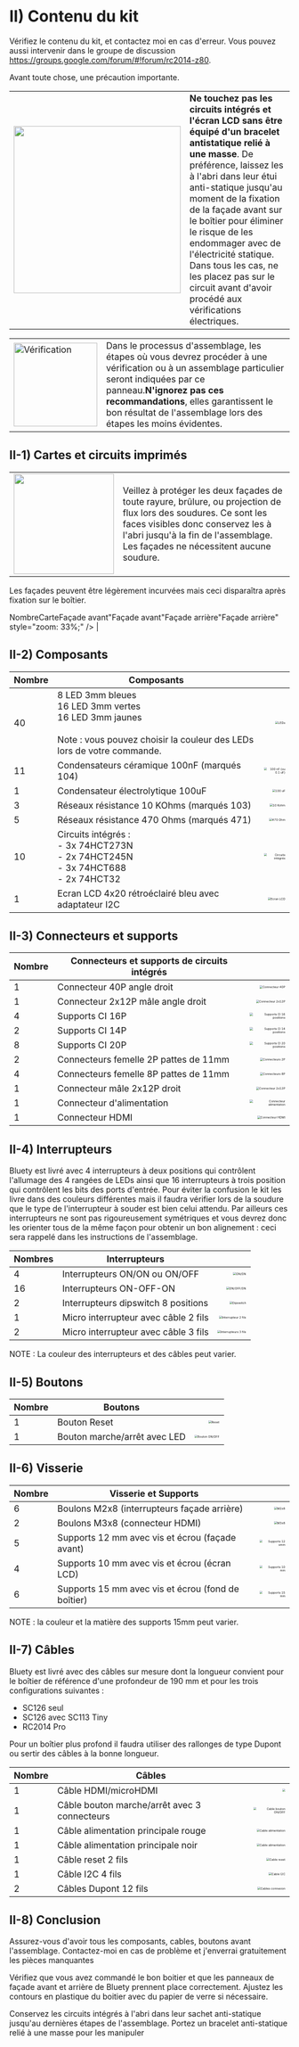 # II) Contenu du kit<A id="a6"></A>

Vérifiez le contenu du kit, et contactez moi en cas d'erreur. Vous pouvez aussi intervenir dans le groupe de
discussion https://groups.google.com/forum/#!forum/rc2014-z80.

Avant toute chose, une précaution importante.

<TABLE><TR><TD><img src="Pictures/attention.png" width="300px" /></TD><TD><B>Ne touchez pas les circuits intégrés et
l'écran LCD sans être équipé d'un bracelet antistatique relié à une masse</B>. De préférence, laissez les à l'abri dans
leur étui anti-statique jusqu'au moment de la fixation de la façade avant sur le boîtier pour éliminer le risque de les
endommager avec de l'électricité statique. Dans tous les cas, ne les placez pas sur le circuit avant d'avoir procédé
aux vérifications électriques.</TD></TR></TABLE>

<TABLE><TR><TD><img src="Pictures/thisway.png" alt="Vérification" width="150px" /></TD><TD> Dans le processus
d'assemblage, les étapes où vous devrez procéder à une vérification ou à un assemblage particulier seront
indiquées par ce panneau.<B>N'ignorez pas ces recommandations</B>, elles garantissent le bon résultat de l'assemblage
lors des étapes les moins évidentes.</TD></TR></TABLE>

## II-1) Cartes et circuits imprimés<A id="a7"></A>

<TABLE><TR><TD><img src="Pictures/attention.png" width="180px" /></TD><TD>Veillez à protéger les deux façades
de toute rayure, brûlure, ou projection de flux lors des soudures. Ce sont les faces visibles donc conservez
les à l'abri jusqu'à la fin de l'assemblage. Les façades ne nécessitent aucune soudure.</TD></TR></TABLE>

Les façades peuvent être légèrement incurvées mais ceci disparaîtra après fixation sur le boîtier.

NombreCarteFaçade avant"Façade avant"Façade arrière"Façade arrière" style="zoom: 33%;" />   |

## II-2) Composants<A id="a8"></A>

| Nombre | Composants                                            |                                                                          |
| ------ | ----------------------------------------------------- | -----------------------------------------------------------------------: |
| 40     | 8 LED 3mm bleues<br />16 LED 3mm vertes<br />16 LED 3mm jaunes<br /><br />Note : vous pouvez choisir la couleur des LEDs lors de votre commande. | <img src="Pictures/026-LEDs.jpg" alt="LEDs" style="zoom: 33%;" /> |
| 11     | Condensateurs céramique 100nF (marqués 104)           | <img src="Pictures/013-Capa100nF.jpg" alt="100 nF (ou 0.1 uF)" style="zoom: 33%;" /> |
| 1      | Condensateur électrolytique 100uF                     | <img src="Pictures/034-capa100uF.jpg" alt="100 uF" style="zoom: 33%;" /> |
| 3      | Réseaux résistance 10 KOhms (marqués 103)             | <img src="Pictures/042A.jpg" alt="10 Kohm" style="zoom: 33%;" />         |
| 5      | Réseaux résistance 470 Ohms (marqués 471)             | <img src="Pictures/043A.jpg" alt="470 Ohm" style="zoom: 33%;" />         |
| 10     | Circuits intégrés :<br />- 3x 74HCT273N<br />- 2x 74HCT245N<br />- 3x 74HCT688<br />- 2x 74HCT32 | <img src="Pictures/037-ics.jpg" alt="Circuits intégrés" style="zoom: 33%;" /> |
| 1      | Ecran LCD 4x20 rétroéclairé bleu avec adaptateur I2C  | <img src="Pictures/038-LCD.jpg" alt="Ecran LCD" style="zoom: 33%;" />    |

## II-3) Connecteurs et supports<A id="a9"></A>

| Nombre | Connecteurs et supports de circuits intégrés |                                                                                            |
| ------ | -------------------------------------------- | -----------------------------------------------------------------------------------------: |
| 1      | Connecteur 40P angle droit                   | <img src="Pictures/014-header40P.jpg" alt="Connecteur 40P" style="zoom: 33%;" />           |
| 1      | Connecteur 2x12P mâle angle droit            | <img src="Pictures/015-header2x12P.jpg" alt="Connecteur 2x12P" style="zoom: 33%;" />       |
| 4      | Supports CI 16P                              | <img src="Pictures/023-support16.jpg" alt="Supports CI 16 positions" style="zoom: 33%;" /> |
| 2      | Supports CI 14P                              | <img src="Pictures/024-support14.jpg" alt="Supports CI 14 positions" style="zoom: 33%;" /> |
| 8      | Supports CI 20P                              | <img src="Pictures/025-support20.jpg" alt="Supports CI 20 positions" style="zoom: 33%;" /> |
| 2      | Connecteurs femelle 2P pattes de 11mm        | <img src="Pictures/030-h2P.jpg" alt="Connecteurs 2P" style="zoom: 33%;" />                 |
| 4      | Connecteurs femelle 8P pattes de 11mm        | <img src="Pictures/031-h8P.jpg" alt="Connecteurs 8P" style="zoom: 33%;" />                 |
| 1      | Connecteur mâle 2x12P droit                  | <img src="Pictures/032-h2x12P.jpg" alt="Connecteur 2x12P" style="zoom: 33%;" />            |
| 1      | Connecteur d'alimentation                    | <img src="Pictures/039-power.jpg" alt="Connecteur alimentation" style="zoom: 33%;" />      |
| 1      | Connecteur HDMI                              | <img src="Pictures/040-hdmi.jpg" alt="Connecteur HDMI" style="zoom: 33%;" />               |

## II-4) Interrupteurs<A id="a10"></A>

Bluety est livré avec 4 interrupteurs à deux positions qui contrôlent l'allumage des 4 rangées de LEDs ainsi que 16 interrupteurs
à trois position qui contrôlent les bits des ports d'entrée. Pour éviter la confusion le kit les livre dans des couleurs
différentes mais il faudra vérifier lors de la soudure que le type de l'interrupteur à souder est bien celui attendu.
Par ailleurs ces interrupteurs ne sont pas rigoureusement symétriques et vous devrez donc les orienter tous de la même
façon pour obtenir un bon alignement : ceci sera rappelé dans les instructions de l'assemblage.

| Nombres | Interrupteurs                        |                                                                                            |
| ------- | -----------------------------------  | -----------------------------------------------------------------------------------------: |
| 4       | Interrupteurs ON/ON ou ON/OFF        | <img src="Pictures/027-ONON.jpg" alt="ON/ON" style="zoom: 33%;" />                         |
| 16      | Interrupteurs ON-OFF-ON              | <img src="Pictures/028-ONOFFFON.jpg" alt="ON/OFF/ON" style="zoom: 33%;" />                 |
| 2       | Interrupteurs dipswitch 8 positions  | <img src="Pictures/029-dipswitch.jpg" alt="Dipswitch" style="zoom: 33%;" />                |
| 1       | Micro interrupteur avec câble 2 fils | <img src="Pictures/040-switchselect.jpg" alt="Interrupteur 2 fils" style="zoom: 33%;" />   |
| 2       | Micro interrupteur avec câble 3 fils | <img src="Pictures/040-switchprotect.jpg" alt="Interrupteurs 3 fils" style="zoom: 33%;" /> |

NOTE : La couleur des interrupteurs et des câbles peut varier.

## II-5) Boutons<A id="a11"></A>

| Nombre | Boutons                      |                                                                              |
| ------ | ---------------------------- | ---------------------------------------------------------------------------: |
| 1      | Bouton Reset                 | <img src="Pictures/040-resetbtn.jpg" alt="Reset" style="zoom: 33%;" />       |
| 1      | Bouton marche/arrêt avec LED | <img src="Pictures/040-pwrbtn.jpg" alt="Bouton ON/OFF" style="zoom: 33%;" /> |

## II-6) Visserie<A id="a12"></A>

| Nombre | Visserie et Supports                              |                                                                                  |
| ------ | ------------------------------------------------- | -------------------------------------------------------------------------------: |
| 6      | Boulons M2x8 (interrupteurs façade arrière)       | <img src="Pictures/040-M2x8.jpg" alt="M2x8" style="zoom: 33%;" />                |
| 2      | Boulons M3x8 (connecteur HDMI)                    | <img src="Pictures/040-M3x8.jpg" alt="M3x8" style="zoom: 33%;" />                |
| 5      | Supports 12 mm avec vis et écrou (façade avant)    | <img src="Pictures/022A-support12.jpg" alt="Supports 12 smm" style="zoom: 33%;" /> |
| 4      | Supports 10 mm avec vis et écrou (écran LCD)       | <img src="Pictures/022B-support10.jpg" alt="Supports 10 mm" style="zoom: 33%;" /> |
| 6      | Supports 15 mm avec vis et écrou (fond de boîtier) | <img src="Pictures/022C-support15.jpg" alt="Supports 15 mm" style="zoom:33%;" />                      |

NOTE : la couleur et la matière des supports 15mm peut varier.

## II-7) Câbles<A id="a13"></A>

Bluety est livré avec des câbles sur mesure dont la longueur convient pour le boîtier de référence d'une profondeur de 190 mm
et pour les trois configurations suivantes :

- SC126 seul
- SC126 avec SC113 Tiny
- RC2014 Pro

Pour un boîtier plus profond il faudra utiliser des rallonges de type Dupont ou sertir des câbles à la bonne longueur.

| Nombre | Câbles                                       |                                                                                    |
| ------ | -------------------------------------------- | ---------------------------------------------------------------------------------: |
| 1      | Câble HDMI/microHDMI                         |           <img src="Pictures/040-hdmicable.jpg" style="zoom: 33%;" />              |
| 1      | Câble bouton marche/arrêt avec 3 connecteurs | <img src="Pictures/040-power.jpg" alt="Cable bouton ON/OFF" style="zoom: 33%;" />  |
| 1      | Câble alimentation principale rouge          | <img src="Pictures/040-mainvcc.jpg" alt="Cable alimentation" style="zoom: 33%;" /> |
| 1      | Câble alimentation principale noir           | <img src="Pictures/040-maingnd.jpg" alt="Cable alimentation" style="zoom: 33%;" /> |
| 1      | Câble reset 2 fils                           | <img src="Pictures/040-reset.jpg" alt="Cable reset" style="zoom: 33%;" />          |
| 1      | Câble I2C 4 fils                             | <img src="Pictures/040-I2C.jpg" alt="Cable I2C" style="zoom: 33%;" />              |
| 2      | Câbles Dupont 12 fils                        | <img src="Pictures/040-dupont.jpg" alt="Cables connexion" style="zoom: 33%;" />    |

## II-8) Conclusion<A id="a14"></A>

Assurez-vous d'avoir tous les composants, cables, boutons avant l'assemblage. Contactez-moi en cas de problème et j'enverrai
gratuitement les pièces manquantes

Vérifiez que vous avez commandé le bon boitier et que les panneaux de façade avant et arrière de Bluety
prennent place correctement. Ajustez les contours en plastique du boitier avec du papier de verre si nécessaire.

Conservez les circuits intégrés à l'abri dans leur sachet anti-statique jusqu'au dernières étapes de l'assemblage. Portez
un bracelet anti-statique relié à une masse pour les manipuler
